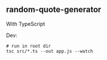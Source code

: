 random-quote-generator
---

With TypeScript

Dev:

    # run in root dir
    tsc src/*.ts --out app.js --watch